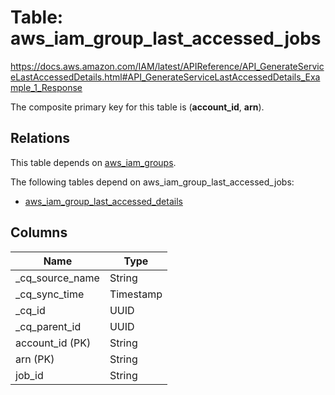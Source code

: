 # Table: aws_iam_group_last_accessed_jobs

https://docs.aws.amazon.com/IAM/latest/APIReference/API_GenerateServiceLastAccessedDetails.html#API_GenerateServiceLastAccessedDetails_Example_1_Response

The composite primary key for this table is (**account_id**, **arn**).

## Relations

This table depends on [aws_iam_groups](aws_iam_groups).

The following tables depend on aws_iam_group_last_accessed_jobs:
  - [aws_iam_group_last_accessed_details](aws_iam_group_last_accessed_details)

## Columns

| Name          | Type          |
| ------------- | ------------- |
|_cq_source_name|String|
|_cq_sync_time|Timestamp|
|_cq_id|UUID|
|_cq_parent_id|UUID|
|account_id (PK)|String|
|arn (PK)|String|
|job_id|String|